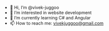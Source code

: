 - 👋 Hi, I’m @vivek-juggoo
- 👀 I’m interested in website development
- 🌱 I’m currently learning C# and Angular
- 📫 How to reach me: vivekjuggoo@gmail.com

<!---
vivek-juggoo/vivek-juggoo is a ✨ special ✨ repository because its `README.md` (this file) appears on your GitHub profile.
You can click the Preview link to take a look at your changes.
--->
